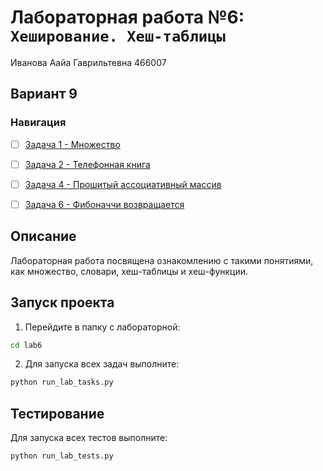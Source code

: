 # Лабораторная работа №6: `Хеширование. Хеш-таблицы`

Иванова Аайа Гаврильтевна 466007

## Вариант 9

### Навигация

- [ ] [Задача 1 - Множество](task1/README.md)
- [ ] [Задача 2 - Телефонная книга](task2/README.md)
- [ ] [Задача 4 - Прошитый ассоциативный массив](task4/README.md)
- [ ] [Задача 6 - Фибоначчи возвращается](task6/README.md)


## Описание

Лабораторная работа посвящена ознакомлению с такими понятиями, как множество, словари, хеш-таблицы и хеш-функции.

## Запуск проекта

1. Перейдите в папку с лабораторной:
```bash
cd lab6
```

2. Для запуска всех задач выполните:
```bash
python run_lab_tasks.py
```

## Тестирование

Для запуска всех тестов выполните:
```bash
python run_lab_tests.py
```
